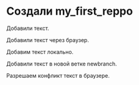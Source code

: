 # Создали my_first_reppo

Добавили текст.

Добавили текст через браузер.

Добавим текст локально.

Добавили текст  в новой ветке newbranch.

Разрешаем конфликт текст в браузере.
